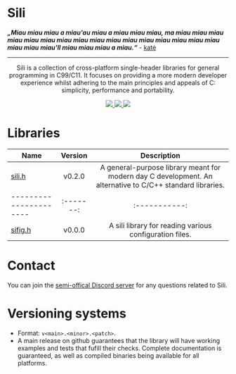Sili
====

<b><i>„Miau miau miau a miau'au miau a miau miau miau, ma miau miau miau miau miau miau miau miau miau miau miau miau miau miau miau miau miau miau miau'll miau miau miau a miau.“</i></b> - [katė](.github/cat.png)

---

<p align="center">
Sili is a collection of cross-platform single-header libraries for general
programming in C99/C11. It focuses on providing a more modern developer experience
whilst adhering to the main principles and appeals of C: simplicity, performance and portability.
</p>

<p align="center">
	<a href="https://github.com/EimaMei/sili-toolchain/actions/workflows/linux.yml">
		<img src="https://github.com/EimaMei/sili-toolchain/actions/workflows/linux.yml/badge.svg">
	</a>
	<a href="https://github.com/EimaMei/sili-toolchain/actions/workflows/windows.yml">
		<img src="https://github.com/EimaMei/sili-toolchain/actions/workflows/windows.yml/badge.svg">
	</a>
	<a href="https://github.com/EimaMei/sili-toolchain/actions/workflows/macos.yml">
		<img src="https://github.com/EimaMei/sili-toolchain/actions/workflows/macos.yml/badge.svg">
	</a>
</p>



# Libraries
|  Name                | Version | Description |
|----------------------|:-------:|:-----------:|
|  [sili.h](sili.h)    | v0.2.0  | A general-purpose library meant for modern day C development. An alternative to C/C++ standard libraries.
|----------------------|:-------:|:-----------:|
|  [sifig.h](sifig.h)  | v0.0.0  | A sili library for reading various configuration files.

# Contact
You can join the [semi-offical Discord server](https://discord.gg/MSfSmNanF2) for 
any questions related to Sili.

# Versioning systems
- Format: `v<main>.<minor>.<patch>`.
- A main release on github guarantees that the library will have working examples 
and tests that fufill their checks. Complete documentation is guaranteed, as well 
as compiled binaries being available for all platforms.
